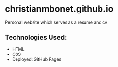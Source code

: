 # christianmbonet.github.io

Personal website which serves as a resume and cv

## Technologies Used:

* HTML
* CSS
* Deployed: GitHub Pages

